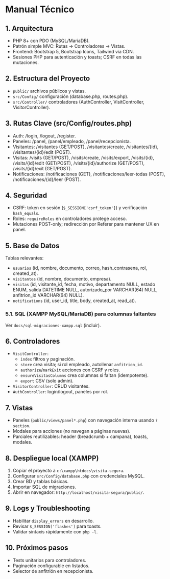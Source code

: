 # Manual Técnico

## 1. Arquitectura
- PHP 8+ con PDO (MySQL/MariaDB).
- Patrón simple MVC: Rutas -> Controladores -> Vistas.
- Frontend: Bootstrap 5, Bootstrap Icons, Tailwind vía CDN.
- Sesiones PHP para autenticación y toasts; CSRF en todas las mutaciones.

## 2. Estructura del Proyecto
- `public/` archivos públicos y vistas.
- `src/Config/` configuración (database.php, routes.php).
- `src/Controller/` controladores (AuthController, VisitController, VisitorController).

## 3. Rutas Clave (src/Config/routes.php)
- Auth: /login, /logout, /register.
- Paneles: /panel, /panel/empleado, /panel/recepcionista.
- Visitantes: /visitantes (GET/POST), /visitantes/create, /visitantes/{id}, /visitantes/{id}/edit (POST).
- Visitas: /visits (GET/POST), /visits/create, /visits/export, /visits/{id}, /visits/{id}/edit (GET/POST), /visits/{id}/authorize (GET/POST), /visits/{id}/exit (GET/POST).
- Notificaciones: /notificaciones (GET), /notificaciones/leer-todas (POST), /notificaciones/{id}/leer (POST).

## 4. Seguridad
- CSRF: token en sesión (`$_SESSION['csrf_token']`) y verificación `hash_equals`.
- Roles: `requireRoles` en controladores protege acceso.
- Mutaciones POST-only; redirección por Referer para mantener UX en panel.

## 5. Base de Datos
Tablas relevantes:
- `usuarios` (id, nombre, documento, correo, hash_contrasena, rol, created_at).
- `visitantes` (id, nombre, documento, empresa).
- `visitas` (id, visitante_id, fecha, motivo, departamento NULL, estado ENUM, salida DATETIME NULL, autorizado_por VARCHAR(64) NULL, anfitrion_id VARCHAR(64) NULL).
- `notifications` (id, user_id, title, body, created_at, read_at).

### 5.1. SQL (XAMPP MySQL/MariaDB) para columnas faltantes
Ver `docs/sql-migraciones-xampp.sql` (incluir).

## 6. Controladores
- `VisitController`:
  - `index` filtros y paginación.
  - `store` crea visita; si rol empleado, autollenar `anfitrion_id`.
  - `authorize`/`markExit` acciones con CSRF y roles.
  - `ensureVisitasColumns` crea columnas si faltan (idempotente).
  - `export` CSV (solo admin).
- `VisitorController`: CRUD visitantes.
- `AuthController`: login/logout, paneles por rol.

## 7. Vistas
- Paneles (`public/views/panel*.php`) con navegación interna usando `?section`.
- Modales para acciones (no navegan a páginas nuevas).
- Parciales reutilizables: header (breadcrumb + campana), toasts, modales.

## 8. Despliegue local (XAMPP)
1. Copiar el proyecto a `c:\xampp\htdocs\visita-segura`.
2. Configurar `src/Config/database.php` con credenciales MySQL.
3. Crear BD y tablas básicas.
4. Importar SQL de migraciones.
5. Abrir en navegador: `http://localhost/visita-segura/public/`.

## 9. Logs y Troubleshooting
- Habilitar `display_errors` en desarrollo.
- Revisar `$_SESSION['flashes']` para toasts.
- Validar sintaxis rápidamente con `php -l`.

## 10. Próximos pasos
- Tests unitarios para controladores.
- Paginación configurable en listados.
- Selector de anfitrión en recepcionista.
